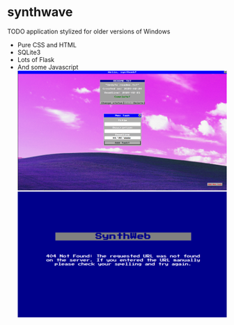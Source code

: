 # synthwave
TODO application stylized for older versions of Windows
* Pure CSS and HTML
* SQLite3
* Lots of Flask
* And some Javascript
![UserPage](/static/img/user_page.png)
![ErrorPage](/static/img/errors.png)
